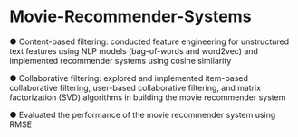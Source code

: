 # Movie-Recommender-Systems
● Content-based filtering: conducted feature engineering for unstructured text features using NLP models (bag-of-words and
word2vec) and implemented recommender systems using cosine similarity

● Collaborative filtering: explored and implemented item-based collaborative filtering, user-based collaborative filtering, and
matrix factorization (SVD) algorithms in building the movie recommender system

● Evaluated the performance of the movie recommender system using RMSE
